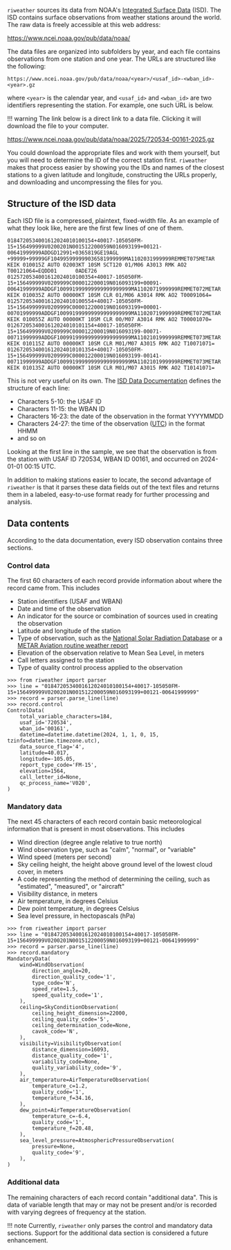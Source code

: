 `riweather` sources its data from NOAA's
[Integrated Surface Data](https://www.ncei.noaa.gov/products/land-based-station/integrated-surface-database) (ISD).
The ISD contains surface observations from weather stations around the world. The raw data is freely accessible at
this web address:

<https://www.ncei.noaa.gov/pub/data/noaa/>

The data files are organized into subfolders by year, and each file contains observations from one station and one
year. The URLs are structured like the following:

```text
https://www.ncei.noaa.gov/pub/data/noaa/<year>/<usaf_id>-<wban_id>-<year>.gz
```

where `<year>` is the calendar year, and `<usaf_id>` and `<wban_id>` are two identifiers representing the station. 
For example, one such URL is below.

!!! warning
    The link below is a direct link to a data file. Clicking it will download the file to your computer.

<https://www.ncei.noaa.gov/pub/data/noaa/2025/720534-00161-2025.gz>

You could download the appropriate files and work with them yourself, but you will need to determine the ID of
the correct station first. `riweather` makes that process easier by showing you the IDs and names of the closest 
stations to a given latitude and longitude, constructing the URLs properly, and downloading and uncompressing the 
files for you.

## Structure of the ISD data

Each ISD file is a compressed, plaintext, fixed-width file. As an example of what they look like, here are the first 
few lines of one of them.

```text
0184720534001612024010100154+40017-105050FM-15+156499999V0200201N001512200059N016093199+00121-00641999999ADDGD12991+0365819GE19AGL   +99999+99999GF104995999999036581999999MA1102031999999REMMET075METAR KEIK 010015Z AUTO 02003KT 10SM SCT120 01/M06 A3013 RMK AO2 T00121064=EQDD01      0ADE726
0125720534001612024010100354+40017-105050FM-15+156499999V0209999C000012200019N016093199+00091-00641999999ADDGF100991999999999999999999MA1102071999999REMMET072METAR KEIK 010035Z AUTO 00000KT 10SM CLR 01/M06 A3014 RMK AO2 T00091064=
0125720534001612024010100554+40017-105050FM-15+156499999V0209999C000012200019N016093199+00001-00701999999ADDGF100991999999999999999999MA1102071999999REMMET072METAR KEIK 010055Z AUTO 00000KT 10SM CLR 00/M07 A3014 RMK AO2 T00001070=
0126720534001612024010101154+40017-105050FM-15+156499999V0209999C000012200019N016093199-00071-00711999999ADDGF100991999999999999999999MA1102101999999REMMET073METAR KEIK 010115Z AUTO 00000KT 10SM CLR M01/M07 A3015 RMK AO2 T10071071=
0126720534001612024010101354+40017-105050FM-15+156499999V0209999C000012200019N016093199-00141-00711999999ADDGF100991999999999999999999MA1102101999999REMMET073METAR KEIK 010135Z AUTO 00000KT 10SM CLR M01/M07 A3015 RMK AO2 T10141071=
```

This is not very useful on its own. The 
[ISD Data Documentation](https://www.ncei.noaa.gov/pub/data/noaa/isd-format-document.pdf) defines the structure of each 
line:

* Characters 5-10: the USAF ID
* Characters 11-15: the WBAN ID
* Characters 16-23: the date of the observation in the format YYYYMMDD
* Characters 24-27: the time of the observation ([UTC](https://en.wikipedia.org/wiki/Coordinated_Universal_Time)) in the format HHMM
* and so on

Looking at the first line in the sample, we see that the observation is from the station with USAF ID 720534, WBAN 
ID 00161, and occurred on 2024-01-01 00:15 UTC.

In addition to making stations easier to locate, the second advantage of `riweather` is that it parses these data 
fields out of the text files and returns them in a labeled, easy-to-use format ready for further processing and 
analysis.

## Data contents

According to the data documentation, every ISD observation contains three sections.

### Control data

The first 60 characters of each record provide information about where the record came from. This includes

* Station identifiers (USAF and WBAN)
* Date and time of the observation
* An indicator for the source or combination of sources used in creating the observation
* Latitude and longitude of the station
* Type of observation, such as the [National Solar Radiation Database](https://nsrdb.nrel.gov/) or a [METAR Aviation 
  routine weather report](https://en.wikipedia.org/wiki/METAR)
* Elevation of the observation relative to Mean Sea Level, in meters
* Call letters assigned to the station
* Type of quality control process applied to the observation

```pycon
>>> from riweather import parser
>>> line = "0184720534001612024010100154+40017-105050FM-15+156499999V0200201N001512200059N016093199+00121-00641999999"
>>> record = parser.parse_line(line)
>>> record.control
ControlData(
    total_variable_characters=184, 
    usaf_id='720534', 
    wban_id='00161', 
    datetime=datetime.datetime(2024, 1, 1, 0, 15, tzinfo=datetime.timezone.utc), 
    data_source_flag='4', 
    latitude=40.017,
    longitude=-105.05, 
    report_type_code='FM-15', 
    elevation=1564, 
    call_letter_id=None, 
    qc_process_name='V020',
)
```

### Mandatory data

The next 45 characters of each record contain basic meteorological information that is present in most observations. 
This includes

* Wind direction (degree angle relative to true north)
* Wind observation type, such as "calm", "normal", or "variable"
* Wind speed (meters per second)
* Sky ceiling height, the height above ground level of the lowest cloud cover, in meters
* A code representing the method of determining the ceiling, such as "estimated", "measured", or "aircraft"
* Visibility distance, in meters
* Air temperature, in degrees Celsius
* Dew point temperature, in degrees Celsius
* Sea level pressure, in hectopascals (hPa)

```pycon
>>> from riweather import parser
>>> line = "0184720534001612024010100154+40017-105050FM-15+156499999V0200201N001512200059N016093199+00121-00641999999"
>>> record = parser.parse_line(line)
>>> record.mandatory
MandatoryData(
    wind=WindObservation(
        direction_angle=20, 
        direction_quality_code='1', 
        type_code='N', 
        speed_rate=1.5, 
        speed_quality_code='1',
    ), 
    ceiling=SkyConditionObservation(
        ceiling_height_dimension=22000, 
        ceiling_quality_code='5', 
        ceiling_determination_code=None, 
        cavok_code='N',
    ), 
    visibility=VisibilityObservation(
        distance_dimension=16093, 
        distance_quality_code='1', 
        variability_code=None, 
        quality_variability_code='9',
    ), 
    air_temperature=AirTemperatureObservation(
        temperature_c=1.2,
        quality_code='1', 
        temperature_f=34.16,
    ), 
    dew_point=AirTemperatureObservation(
        temperature_c=-6.4, 
        quality_code='1', 
        temperature_f=20.48,
    ), 
    sea_level_pressure=AtmosphericPressureObservation(
        pressure=None, 
        quality_code='9',
    ),
)
```

### Additional data

The remaining characters of each record contain "additional data". This is data of variable length that may or may 
not be present and/or is recorded with varying degrees of frequency at the station.

!!! note
    Currently, `riweather` only parses the control and mandatory data sections. Support for the additional data 
    section is considered a future enhancement.
